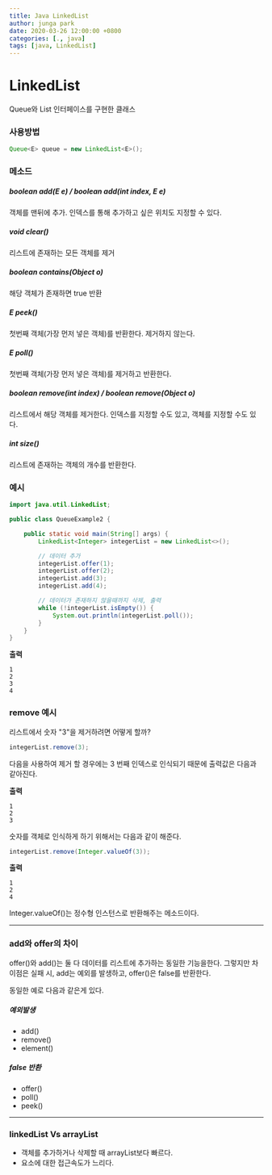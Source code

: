 ```yaml
---
title: Java LinkedList
author: junga park
date: 2020-03-26 12:00:00 +0800
categories: [., java]
tags: [java, LinkedList]
---
```



# LinkedList

Queue와 List 인터페이스를 구현한 클래스



### 사용방법

```java
Queue<E> queue = new LinkedList<E>();
```



### 메소드

##### boolean add(E e) / boolean add(int index, E e)

객체를 맨뒤에 추가. 인덱스를 통해 추가하고 싶은 위치도 지정할 수 있다.



##### void clear()

리스트에 존재하는 모든 객체를 제거



##### boolean contains(Object o)

해당 객체가 존재하면 true 반환



##### E peek()

첫번째 객체(가장 먼저 넣은 객체)를 반환한다. 제거하지 않는다.



##### E poll()

첫번째 객체(가장 먼저 넣은 객체)를 제거하고 반환한다.



##### boolean remove(int index) / boolean remove(Object o)

리스트에서 해당 객체를 제거한다. 인덱스를 지정할 수도 있고, 객체를 지정할 수도 있다.



##### int size() 

리스트에 존재하는 객체의 개수를 반환한다.



### 예시

```java
import java.util.LinkedList;

public class QueueExample2 {

    public static void main(String[] args) {
        LinkedList<Integer> integerList = new LinkedList<>();

        // 데이터 추가
        integerList.offer(1);
        integerList.offer(2);
        integerList.add(3);
        integerList.add(4);

        // 데이터가 존재하지 않을때까지 삭제, 출력
        while (!integerList.isEmpty()) {
            System.out.println(integerList.poll());
        }
    }
}
```

**출력**

```
1
2
3
4
```





### remove 예시

리스트에서 숫자 "3"을 제거하려면 어떻게 할까?

```java
integerList.remove(3);
```

다음을 사용하여 제거 할 경우에는 3 번째 인덱스로 인식되기 때문에 출력값은 다음과 같아진다.

**출력**

```
1
2
3
```



숫자를 객체로 인식하게 하기 위해서는 다음과 같이 해준다.

```java
integerList.remove(Integer.valueOf(3));
```

**출력**

```
1
2
4
```

Integer.valueOf()는 정수형 인스턴스로 반환해주는 메소드이다.

---

### add와 offer의 차이

offer()와 add()는 둘 다 데이터를 리스트에 추가하는 동일한 기능을한다. 그렇지만 차이점은 실패 시, add는 예외를 발생하고, offer()은 false를 반환한다.

동일한 예로 다음과 같은게 있다.

##### 예외발생

- add()
- remove()
- element()

##### false 반환

- offer()
- poll()
- peek()



---

### linkedList Vs arrayList

- 객체를 추가하거나 삭제할 때 arrayList보다 빠르다.
- 요소에 대한 접근속도가 느리다.